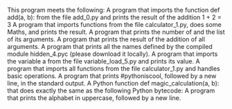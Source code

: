 This program meets the following:
A  program that imports the function def add(a, b): from the file add_0.py and prints the result of the addition 1 + 2 = 3
A program that imports functions from the file calculator_1.py, does some Maths, and prints the result.
A program that prints the number of and the list of its arguments.
A program that prints the result of the addition of all arguments.
A program that prints all the names defined by the compiled module hidden_4.pyc (please download it locally).
A program that imports the variable a from the file variable_load_5.py and prints its value.
A program that imports all functions from the file calculator_1.py and handles basic operations.
A program that prints #pythoniscool, followed by a new line, in the standard output.
A Python function def magic_calculation(a, b): that does exactly the same as the following Python bytecode:
A program that prints the alphabet in uppercase, followed by a new line.
